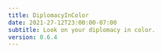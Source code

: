 ```yaml
---
title: DiplomacyInColor
date: 2021-27-12T23:00:00-07:00
subtitle: Look on your diplomacy in color.
version: 0.6.4
---
```

